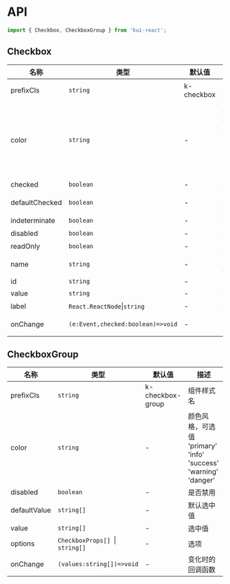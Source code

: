# API

```jsx
import { Checkbox, CheckboxGroup } from 'kui-react';
```

## Checkbox

| 名称           | 类型                              | 默认值     | 描述                                                           |
| -------------- | --------------------------------- | ---------- | -------------------------------------------------------------- |
| prefixCls      | `string`                          | k-checkbox | 组件样式名                                                     |
| color          | `string`                          | -          | 颜色风格，可选值 'primary' 'info' 'success' 'warning' 'danger' |
| checked        | `boolean`                         | -          | 是否选中                                                       |
| defaultChecked | `boolean`                         | -          | 默认是否选中                                                   |
| indeterminate  | `boolean`                         | -          | 是否半选                                                       |
| disabled       | `boolean`                         | -          | 是否禁用                                                       |
| readOnly       | `boolean`                         | -          | 是否只读                                                       |
| name           | `string`                          | -          | input 名称                                                     |
| id             | `string`                          | -          | input id                                                       |
| value          | `string`                          | -          | 值                                                             |
| label          | `React.ReactNode`\|`string`       | -          | 显示文本                                                       |
| onChange       | `(e:Event,checked:boolean)=>void` | -          | 变化时的回调函数                                               |

## CheckboxGroup

| 名称         | 类型                            | 默认值           | 描述                                                           |
| ------------ | ------------------------------- | ---------------- | -------------------------------------------------------------- |
| prefixCls    | `string`                        | k-checkbox-group | 组件样式名                                                     |
| color        | `string`                        | -                | 颜色风格，可选值 'primary' 'info' 'success' 'warning' 'danger' |
| disabled     | `boolean`                       | -                | 是否禁用                                                       |
| defaultValue | `string[]`                      | -                | 默认选中值                                                     |
| value        | `string[]`                      | -                | 选中值                                                         |
| options      | `CheckboxProps[] `\| `string[]` | -                | 选项                                                           |
| onChange     | `(values:string[])=>void`       | -                | 变化时的回调函数                                               |
